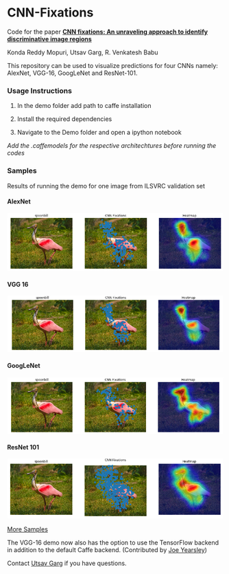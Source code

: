 # CNN-Fixations

Code for the paper 
**[CNN fixations: An unraveling approach to identify discriminative image regions](https://arxiv.org/abs/1708.06670)**

Konda Reddy Mopuri, Utsav Garg, R. Venkatesh Babu

This repository can be used to visualize predictions for four CNNs namely: AlexNet, VGG-16, GoogLeNet and ResNet-101.

### Usage Instructions

1. In the demo folder add path to caffe installation

2. Install the required dependencies

3. Navigate to the Demo folder and open a ipython notebook

*Add the .caffemodels for the respective architechtures before running the codes*

### Samples

Results of running the demo for one image from ILSVRC validation set

#### AlexNet
![alexnet sample](samples/sample_alexnet.png)

#### VGG 16
![vgg 16 sample](samples/sample_vgg.png)

#### GoogLeNet
![googlenet sample](samples/sample_googlenet.png)

#### ResNet 101
![resnet sample](samples/sample_resnet.png)

[More Samples](http://val.serc.iisc.ernet.in/cnn-fixations/)

The VGG-16 demo now also has the option to use the TensorFlow backend in addition to the default Caffe backend. (Contributed by [Joe Yearsley](https://github.com/joeyearsley))

Contact [Utsav Garg](http://utsavgarg.github.io/) if you have questions.
